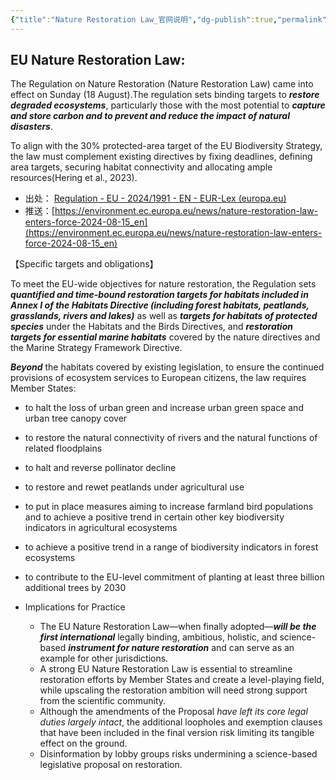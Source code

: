 ```yaml
---
{"title":"Nature Restoration Law_官网说明","dg-publish":true,"permalink":"/03_科研项目_💡/0304_中外生态法律比较/0001_Nature Restoration Law_官网说明/","dgPassFrontmatter":true}
---
```




## EU Nature Restoration Law:

The Regulation on Nature Restoration (Nature Restoration Law) came into effect on Sunday (18 August).The regulation sets binding targets to ***restore degraded ecosystems***, particularly those with the most potential to ***capture and store carbon and to prevent and reduce the impact of natural disasters***.

To align with the 30% protected-area target of the EU Biodiversity Strategy, the law must complement existing directives by fixing deadlines, defining area targets, securing habitat connectivity and allocating ample resources(Hering et al., 2023).

- 出处： [Regulation - EU - 2024/1991 - EN - EUR-Lex (europa.eu)](https://eur-lex.europa.eu/legal-content/EN/TXT/?uri=CELEX:32024R1991)
- 推送：[https://environment.ec.europa.eu/news/nature-restoration-law-enters-force-2024-08-15_en](https://environment.ec.europa.eu/news/nature-restoration-law-enters-force-2024-08-15_en)

【Specific targets and obligations】

To meet the EU-wide objectives for nature restoration, the Regulation sets ***quantified and time-bound restoration targets for habitats included in Annex I of the Habitats Directive (including forest habitats, peatlands, grasslands, rivers and lakes)*** as well as ***targets for habitats of protected species*** under the Habitats and the Birds Directives, and ***restoration targets for essential marine habitats*** covered by the nature directives and the Marine Strategy Framework Directive. 

***Beyond*** the habitats covered by existing legislation, to ensure the continued provisions of ecosystem services to European citizens, the law requires Member States:

- to halt the loss of urban green and increase urban green space and urban tree canopy cover
- to restore the natural connectivity of rivers and the natural functions of related floodplains
- to halt and reverse pollinator decline
- to restore and rewet peatlands under agricultural use
- to put in place measures aiming to increase farmland bird populations and to achieve a positive trend in certain other key biodiversity indicators in agricultural ecosystems
- to achieve a positive trend in a range of biodiversity indicators in forest ecosystems
- to contribute to the EU-level commitment of planting at least three billion additional trees by 2030


- Implications for Practice 
	-  The EU Nature Restoration Law—when finally adopted—***will be the first international*** legally binding, ambitious, holistic, and science-based ***instrument for nature restoration*** and can serve as an example for other jurisdictions. 
	-  A strong EU Nature Restoration Law is essential to streamline restoration efforts by Member States and create a level-playing field, while upscaling the restoration ambition will need strong support from the scientific community. 
	-  Although the amendments of the Proposal *have left its core legal duties largely intact*, the additional loopholes and exemption clauses that have been included in the final version risk limiting its tangible effect on the ground. 
	-  Disinformation by lobby groups risks undermining a science-based legislative proposal on restoration.